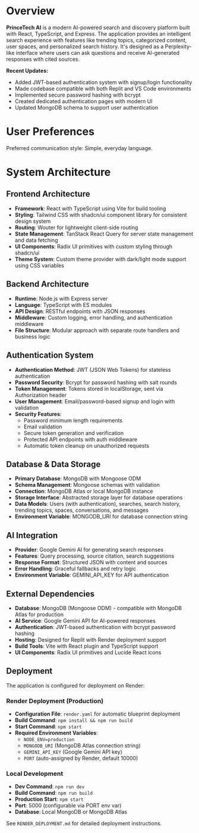 # Overview

**PrinceTech AI** is a modern AI-powered search and discovery platform built with React, TypeScript, and Express. The application provides an intelligent search experience with features like trending topics, categorized content, user spaces, and personalized search history. It's designed as a Perplexity-like interface where users can ask questions and receive AI-generated responses with cited sources.

**Recent Updates:**
- Added JWT-based authentication system with signup/login functionality
- Made codebase compatible with both Replit and VS Code environments
- Implemented secure password hashing with bcrypt
- Created dedicated authentication pages with modern UI
- Updated MongoDB schema to support user authentication

# User Preferences

Preferred communication style: Simple, everyday language.

# System Architecture

## Frontend Architecture
- **Framework**: React with TypeScript using Vite for build tooling
- **Styling**: Tailwind CSS with shadcn/ui component library for consistent design system
- **Routing**: Wouter for lightweight client-side routing
- **State Management**: TanStack React Query for server state management and data fetching
- **UI Components**: Radix UI primitives with custom styling through shadcn/ui
- **Theme System**: Custom theme provider with dark/light mode support using CSS variables

## Backend Architecture
- **Runtime**: Node.js with Express server
- **Language**: TypeScript with ES modules
- **API Design**: RESTful endpoints with JSON responses
- **Middleware**: Custom logging, error handling, and authentication middleware
- **File Structure**: Modular approach with separate route handlers and business logic

## Authentication System
- **Authentication Method**: JWT (JSON Web Tokens) for stateless authentication
- **Password Security**: Bcrypt for password hashing with salt rounds
- **Token Management**: Tokens stored in localStorage, sent via Authorization header
- **User Management**: Email/password-based signup and login with validation
- **Security Features**: 
  - Password minimum length requirements
  - Email validation
  - Secure token generation and verification
  - Protected API endpoints with auth middleware
  - Automatic token cleanup on unauthorized requests

## Database & Data Storage
- **Primary Database**: MongoDB with Mongoose ODM
- **Schema Management**: Mongoose schemas with validation
- **Connection**: MongoDB Atlas or local MongoDB instance
- **Storage Interface**: Abstracted storage layer for database operations
- **Data Models**: Users (with authentication), searches, search history, trending topics, spaces, conversations, and messages
- **Environment Variable**: MONGODB_URI for database connection string

## AI Integration
- **Provider**: Google Gemini AI for generating search responses
- **Features**: Query processing, source citation, search suggestions
- **Response Format**: Structured JSON with content and sources
- **Error Handling**: Graceful fallbacks and retry logic
- **Environment Variable**: GEMINI_API_KEY for API authentication

## External Dependencies

- **Database**: MongoDB (Mongoose ODM) - compatible with MongoDB Atlas for production
- **AI Service**: Google Gemini API for AI-powered responses
- **Authentication**: JWT-based authentication with bcrypt password hashing
- **Hosting**: Designed for Replit with Render deployment support
- **Build Tools**: Vite with React plugin and TypeScript support
- **UI Components**: Radix UI primitives and Lucide React icons

## Deployment

The application is configured for deployment on Render:

### Render Deployment (Production)
- **Configuration File**: `render.yaml` for automatic blueprint deployment
- **Build Command**: `npm install && npm run build`
- **Start Command**: `npm start`
- **Required Environment Variables**:
  - `NODE_ENV=production`
  - `MONGODB_URI` (MongoDB Atlas connection string)
  - `GEMINI_API_KEY` (Google Gemini API key)
  - `PORT` (auto-assigned by Render, default 10000)

### Local Development
- **Dev Command**: `npm run dev`
- **Build Command**: `npm run build`
- **Production Start**: `npm start`
- **Port**: 5000 (configurable via PORT env var)
- **Database**: Local MongoDB or MongoDB Atlas

See `RENDER_DEPLOYMENT.md` for detailed deployment instructions.